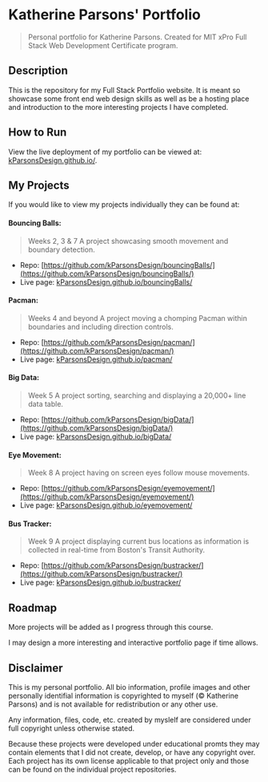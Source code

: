 # Katherine Parsons' Portfolio
> Personal portfolio for Katherine Parsons. Created for MIT xPro Full Stack Web Development Certificate program.



## Description 
This is the repository for my Full Stack Portfolio website. It is meant so showcase some front end web design skills as well as be a hosting place and introduction to the more interesting projects I have completed.



## How to Run
View the live deployment of my portfolio can be viewed at: [kParsonsDesign.github.io/](https://kParsonsDesign.github.io/).



## My Projects
If you would like to view my projects individually they can be found at:

#### Bouncing Balls:
> Weeks 2, 3 & 7
A project showcasing smooth movement and boundary detection.
- Repo: [https://github.com/kParsonsDesign/bouncingBalls/](https://github.com/kParsonsDesign/bouncingBalls/)
- Live page: [kParsonsDesign.github.io/bouncingBalls/](https://kParsonsDesign.github.io/bouncingBalls/)

#### Pacman:
> Weeks 4 and beyond
A project moving a chomping Pacman within boundaries and including direction controls.
- Repo: [https://github.com/kParsonsDesign/pacman/](https://github.com/kParsonsDesign/pacman/)
- Live page: [kParsonsDesign.github.io/pacman/](https://kParsonsDesign.github.io/pacman/)

#### Big Data:
> Week 5
A project sorting, searching and displaying a 20,000+ line data table.
- Repo: [https://github.com/kParsonsDesign/bigData/](https://github.com/kParsonsDesign/bigData/)
- Live page: [kParsonsDesign.github.io/bigData/](https://kParsonsDesign.github.io/bigData/)

#### Eye Movement:
> Week 8
A project having on screen eyes follow mouse movements.
- Repo: [https://github.com/kParsonsDesign/eyemovement/](https://github.com/kParsonsDesign/eyemovement/)
- Live page: [kParsonsDesign.github.io/eyemovement/](https://kParsonsDesign.github.io/eyemovement/)

#### Bus Tracker:
> Week 9
A project displaying current bus locations as information is collected in real-time from Boston's Transit Authority.
- Repo: [https://github.com/kParsonsDesign/bustracker/](https://github.com/kParsonsDesign/bustracker/)
- Live page: [kParsonsDesign.github.io/bustracker/](https://kParsonsDesign.github.io/bustracker/)



## Roadmap
More projects will be added as I progress through this course.

I may design a more interesting and interactive portfolio page if time allows.



## Disclaimer
This is my personal portfolio. All bio information, profile images and other personally identifial information is copyrighted to myself (&copy; Katherine Parsons) and is not available for redistribution or any other use.

Any information, files, code, etc. created by myslelf are considered under full copyright unless otherwise stated.

Because these projects were developed under educational promts they may contain elements that I did not create, develop, or have any copyright over. Each project has its own license applicable to that project only and those can be found on the individual project repositories.
